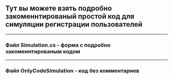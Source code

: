 ## Тут вы можете взять подробно закоменнтированый простой код для симуляции регистрации пользователей
---
### Файл Simulation.cs - форма с подробно закоменнтированым кодом
---
### Файл OnlyCodeSimulation - код без комментариев
